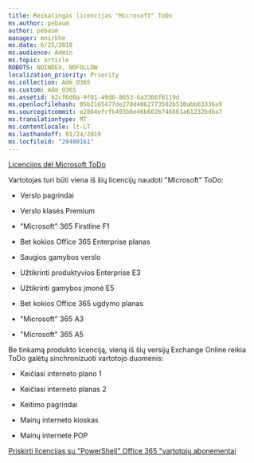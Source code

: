 ```yaml
---
title: Reikalingas licencijas "Microsoft" ToDo
ms.author: pebaum
author: pebaum
manager: mnirkhe
ms.date: 6/25/2018
ms.audience: Admin
ms.topic: article
ROBOTS: NOINDEX, NOFOLLOW
localization_priority: Priority
ms.collection: Adm_O365
ms.custom: Adm_O365
ms.assetid: b2cf6d0a-9f01-49d8-8653-6a3366f6119d
ms.openlocfilehash: 05b2165477de270d4062773582b530abb63336a9
ms.sourcegitcommit: e2864efcfb493b6e46b662b746661a61232bdba7
ms.translationtype: MT
ms.contentlocale: lt-LT
ms.lasthandoff: 01/24/2019
ms.locfileid: "29480161"
---
```

[Licencijos dėl Microsoft ToDo](https://support.office.com/article/381e9d1b-c500-49b5-973e-890fd86528d7.aspx)
  
Vartotojas turi būti viena iš šių licencijų naudoti "Microsoft" ToDo:
  
- Verslo pagrindai
    
- Verslo klasės Premium
    
- "Microsoft" 365 Firstline F1
    
- Bet kokios Office 365 Enterprise planas
    
- Saugios gamybos verslo
    
- Užtikrinti produktyvios Enterprise E3
    
- Užtikrinti gamybos įmonė E5
    
- Bet kokios Office 365 ugdymo planas
    
- "Microsoft" 365 A3
    
- "Microsoft" 365 A5
    
Be tinkamą produkto licenciją, vieną iš šių versijų Exchange Online reikia ToDo galėtų sinchronizuoti vartotojo duomenis: 
  
- Keičiasi interneto plano 1
    
- Keičiasi interneto planas 2
    
- Keitimo pagrindai
    
- Mainų interneto kioskas
    
- Mainų internete POP
    
[Priskirti licencijas su "PowerShell" Office 365 "vartotojų abonementai](https://docs.microsoft.com/en-us/office365/enterprise/powershell/assign-licenses-to-user-accounts-with-office-365-powershell )
  

